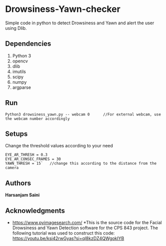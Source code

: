 # Drowsiness-Yawn-checker

Simple code in python to detect Drowsiness and Yawn and alert the user using Dlib.

## Dependencies

1. Python 3
2. opencv
3. dlib
4. imutils
5. scipy
6. numpy
7. argparse

## Run 

```
Python3 drowsiness_yawn.py -- webcam 0		//For external webcam, use the webcam number accordingly
```

## Setups

Change the threshold values according to your need
```
EYE_AR_THRESH = 0.3
EYE_AR_CONSEC_FRAMES = 30
YAWN_THRESH = 15`	//change this according to the distance from the camera
```

## Authors

**Harsanjam Saini** 


## Acknowledgments

* https://www.pyimagesearch.com/
*This is the source code for the Facial Drowsiness and Yawn Detection software for the CPS 843 project. The following tutorial was used to construct this code: https://youtu.be/ksi42rwGyas?si=ql8kzDZ4QWgokIYB



